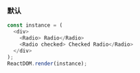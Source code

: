 ### 默认

<!--start-code-->

```js
const instance = (
  <div>
    <Radio> Radio</Radio>
    <Radio checked> Checked Radio</Radio>
  </div>
);
ReactDOM.render(instance);
```

<!--end-code-->
